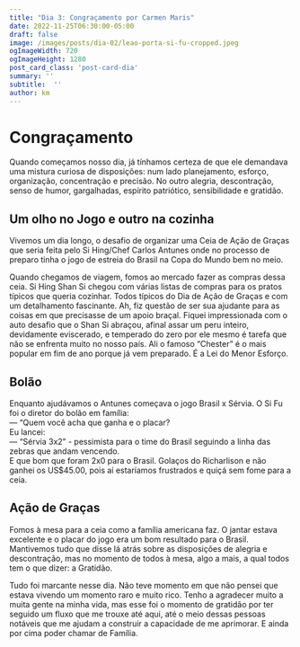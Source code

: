 ```yaml
---
title: "Dia 3: Congraçamento por Carmen Maris"
date: 2022-11-25T06:30:00-05:00
draft: false
image: /images/posts/dia-02/leao-porta-si-fu-cropped.jpeg
ogImageWidth: 720
ogImageHeight: 1280
post_card_class: 'post-card-dia'
summary: ''
subtitle:  ''
author: km
---
```


# Congraçamento

Quando começamos nosso dia, já tínhamos certeza de que ele demandava uma mistura curiosa de disposições:  num lado planejamento, esforço, organização, concentração e precisão.
No outro alegria, descontração, senso de humor, gargalhadas, espírito patriótico, sensibilidade e gratidão.

## Um olho no Jogo e outro na cozinha

Vivemos um dia longo, o desafio de organizar uma Ceia de Ação de Graças que seria feita pelo Si Hing/Chef Carlos Antunes onde no processo de preparo tinha o jogo de estreia do Brasil na Copa do Mundo bem no meio.

Quando chegamos de viagem, fomos ao mercado fazer as compras dessa ceia. Si Hing Shan Si chegou com várias listas de compras para os pratos típicos que queria cozinhar. Todos típicos do Dia de Ação de Graças e com um detalhamento fascinante. Ah, fiz questão de ser sua ajudante para as coisas em que precisasse de um apoio braçal. Fiquei impressionada com o auto desafio que o Shan Si abraçou, afinal assar um peru inteiro, devidamente eviscerado, e temperado do zero por ele mesmo é tarefa que não se enfrenta muito no nosso país. Ali o famoso “Chester” é o mais popular em fim de ano porque já vem preparado. É a Lei do Menor Esforço.

## Bolão

Enquanto ajudávamos o Antunes começava o jogo Brasil x Sérvia.
O Si Fu foi o diretor do bolão em família:  
— “Quem você acha que ganha e o placar?  
Eu lancei:  
— “Sérvia 3x2” - pessimista para o time do Brasil seguindo a linha das zebras que andam vencendo.  
E que bom que foram 2x0 para o Brasil. Golaços do Richarlison e não ganhei os US$45.00, pois aí estaríamos frustrados e quiçá sem fome para a ceia.

## Ação de Graças

Fomos à mesa para a ceia como a família americana faz.
O jantar estava excelente e o placar do jogo era um bom resultado para o Brasil.
Mantivemos tudo que disse lá atrás sobre as disposições de alegria e descontração, mas no momento de todos à mesa, algo a mais, a qual todos tem o que dizer: a Gratidão.

Tudo foi marcante nesse dia.
Não teve momento em que não pensei que estava vivendo um momento raro e muito rico.
Tenho a agradecer muito a muita gente na minha vida, mas esse foi o momento de gratidão por ter seguido um fluxo que me trouxe até aqui, até o meio dessas pessoas notáveis que me ajudam a construir a capacidade de me aprimorar.
E ainda por cima poder chamar de Família.
